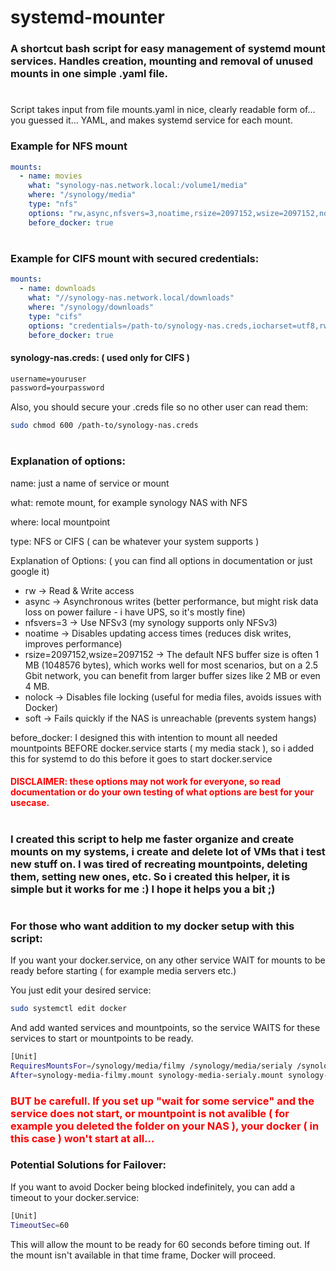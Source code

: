 # systemd-mounter
### A shortcut bash script for easy management of systemd mount services. Handles creation, mounting and removal of unused mounts in one simple .yaml file.

#
Script takes input from file mounts.yaml in nice, clearly readable form of... you guessed it... YAML, and makes systemd service for each mount.

### Example for NFS mount
```yaml
mounts:
  - name: movies
    what: "synology-nas.network.local:/volume1/media"
    where: "/synology/media"
    type: "nfs"
    options: "rw,async,nfsvers=3,noatime,rsize=2097152,wsize=2097152,nolock,soft"
    before_docker: true
```
#

### Example for CIFS mount with secured credentials:
```yaml
mounts:
  - name: downloads
    what: "//synology-nas.network.local/downloads"
    where: "/synology/downloads"
    type: "cifs"
    options: "credentials=/path-to/synology-nas.creds,iocharset=utf8,rw,vers=3.0,nofail,soft"
    before_docker: true
```
#### synology-nas.creds:    ( used only for CIFS )
```txt
username=youruser
password=yourpassword
```
Also, you should secure your .creds file so no other user can read them:
```bash
sudo chmod 600 /path-to/synology-nas.creds
```
#


### Explanation of options:
name: just a name of service or mount

what: remote mount, for example synology NAS with NFS

where: local mountpoint

type: NFS or CIFS    ( can be whatever your system supports )

Explanation of Options: ( you can find all options in documentation or just google it)
- rw → Read & Write access
- async → Asynchronous writes (better performance, but might risk data loss on power failure - i have UPS, so it's mostly fine)
- nfsvers=3 → Use NFSv3 (my synology supports only NFSv3)
- noatime → Disables updating access times (reduces disk writes, improves performance)
- rsize=2097152,wsize=2097152 → The default NFS buffer size is often 1 MB (1048576 bytes), which works well for most scenarios, but on a 2.5 Gbit network, you can benefit from larger buffer sizes like 2 MB or even 4 MB.
- nolock → Disables file locking (useful for media files, avoids issues with Docker)
- soft → Fails quickly if the NAS is unreachable (prevents system hangs)

before_docker: I designed this with intention to mount all needed mountpoints BEFORE docker.service starts ( my media stack ), so i added this for systemd to do this before it goes to start docker.service

#### <span style="color:red"> DISCLAIMER: these options may not work for everyone, so read documentation or do your own testing of what options are best for your usecase. </span>
#

### I created this script to help me faster organize and create mounts on my systems, i create and delete lot of VMs that i test new stuff on. I was tired of recreating mountpoints, deleting them, setting new ones, etc. So i created this helper, it is simple but it works for me :) I hope it helps you a bit ;)

#

### For those who want addition to my docker setup with this script:

If you want your docker.service, on any other service WAIT for mounts to be ready before starting ( for example media servers etc.)

You just edit your desired service:
```bash
sudo systemctl edit docker
```
And add wanted services and mountpoints, so the service WAITS for these services to start or mountpoints to be ready.
```bash
[Unit]
RequiresMountsFor=/synology/media/filmy /synology/media/serialy /synology/downloads /synology/fotky
After=synology-media-filmy.mount synology-media-serialy.mount synology-downloads.mount synology-fotky.mount
```

### <span style="color:red"> BUT be carefull. If you set up "wait for some service" and the service does not start, or mountpoint is not avalible ( for example you deleted the folder on your NAS ), your docker ( in this case ) won't start at all... </span>

### Potential Solutions for Failover:
If you want to avoid Docker being blocked indefinitely, you can add a timeout to your docker.service:

```bash
[Unit]
TimeoutSec=60
```

This will allow the mount to be ready for 60 seconds before timing out. If the mount isn't available in that time frame, Docker will proceed.
